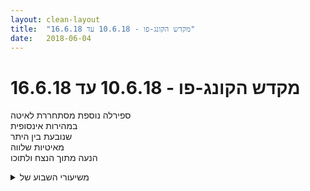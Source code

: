 ```yaml
---
layout: clean-layout
title:  "מקדש הקונג-פו - 10.6.18 עד 16.6.18"
date:   2018-06-04
---
```

# מקדש הקונג-פו - 10.6.18 עד 16.6.18 
ספירלה נוספת מסתחררת לאיטה<br> במהירות אינסופית<br> שנובעת בין היתר<br> מאיטיות שלווה<br> הנעה מתוך הנצח ולתוכו

<details>
                    <summary>משיעורי השבוע של</summary>
                    
                  </details><details>
                    <summary>> > א' 10.6.2018 - "היה ממש נחמד</summary>
                    בתחילת השיעור - בועז ואני ניסינו להבין ביחד איך להתנהל עם הנחיות-שיעור מעניינות שקיבלנו - איפה כדאי לנו לעבוד ביחד, למשל.<br> בסופו של דבר עברנו במהירות בין צורות עבודה שונות בנקודת המפגש (הסטות, קרבות ידיים ורגליים ועוד כמה) והתכוונו לעבור למקום אחר ולהמשיך בקרב - אבל אז זיהינו את לקוחותינו קרבים ובאים ועברנו אליו שם (ארוך הוא לא היה, השלמנו אותו אחר כך), אספנו אותם במהירות ונפרדנו לשיעורינו הזוגיים הנפרדים, בועז וסשה ברחוב דפנה וחיים ואני בגן פייבל.<br> <br> שיעור כיפי של כשעה ועשר דקות נדמה לי עם חיים, עם די הרבה (יחסית) עבודה על בעיטות, גישה נעימה לכושר, קצת עבודה על טווח, שיפור העבודה עם פורמה (הראשונה) ועוד כהנה וכהנה דברים נעימים.<br> <br> בעבודה על &quot;סגירת&quot; תהליכים פנימיים לא-מועילים, מקיזי אנרגיה ומבעסים, מצאנו דברים שאכן עזרו. אחד - זה שהכוונה המקורית היתה להוסיף משהו טוב לחיים, ובכלל - דווקא לתוספות חיוביות-בפוטנציה יש גם פוטנציאל ביעוס. כשמוחקים אותם החיים חוזרים לרמה נאה ונעימה בהחלט, פשוט בלי ההטבה הזאת. כששבים ומוסיפים אותם אחרי שנמחקו, הפוטנציאל-להיטיב שלהם נגלה שוב והם אפילו חוזרים לשמח. (נעזרתי גם ב&quot;מיטיב בלבד&quot; למיקוד, בהשלכה מאמנות הלחימה שלמידתה אמורה להיטיב בלבד, ובטח שלא לפגוע.)<br> <br> דבר אחד שניסיתי בזמן קרב היה מעין התארכות בכמה סוגי בעיטות, הפעם עם כוונה מיוחדת להאיץ את הבעיטה, לעשות אותה חופשית, בלי מעצור, משהו כזה (ניסיתי את ה&quot;בלי מעצור&quot; הזה, מעין גריפה שהיא אמנם בלי מעצור אבל מתחשבת כמובן בעוצמת האפקט על יריב האימונים הרב-שימושי שלי, גם בבעיטות שלא &quot;מתארכות&quot;). דבר שני - מן מודעות לסביבה ויכולת תנועתית שאני מדמיין שיש לאמן-לחימה עיוור נהדר. זה לא המס את חומת ההגנה של בועז כמתוכנן, אבל הועיל בכל זאת. המשך יבוא.<br> <br> המשכנו את ההתכוונות לחצי השנה הקרובה.<br> בהתחשב בזה שעד סוף 2018 יש בעצם עוד חצי שנה ועשרים יום, חילקנו את זה לשני טווחים שונים: התכוונות לשארית החודש, והתכוונות עד סוף השנה. יעיל ונעים מאוד. שימשנו זה לזה עדים להתכוונויות שלנו.<br> הספקנו להגיע להגשמה, לחימה ובריאות. גם פה, המשך יבוא.<br> [התכוונות: אשף פירוט]<br> <br> משבע עד 22:25 בערך.
                  </details><details>
                    <summary>> > ב' 11.6.2018 - "ברשות עצמי</summary>
                    שני הדברים העיקריים שהתכוונתי להשתפר בהם במשך השיעור היו:<br> 1. כהמשך ל&quot;עד 2&quot; מיום ראשון שעבר (ולעוד דברים), רציתי ליישם משהו שגיליתי אז, בתוך קרב - להגיע למצב שיש לי בו אנרגיה גבוהה, כולי פה, לא משנה לי אם זה קרב ארוך או קצר, משהו כזה.<br> 2. &quot;אמן לחימה עיוור&quot; - גם זה בהמשך לעבודות אחרות מהזמן האחרון.<br> מדי פעם אני נתקל באיזה סדרה או סרט באמן לחימה עיוור כלשהו, שלוּ היה מתעצבן עלי בטח הייתי משתמש בחוש הראייה שלי בעיקר כדי למצוא את נתיב המנוסה הזריז ביותר ולהימלט בו על נפשי. אז החבר&#39;ה האלה בדיוניים אמנם, אבל זה הכיוון.. מה עוד עומד לרשותי חוץ מהראייה?<br> (סמוראי ג&#39;ק בקרב עם הקשתים העוורים, לוק בסצנות ההן מ&quot;מלחמת הכוכבים&quot;, daredevil, ניקולאי הל מ&quot;שיבומי&quot; בסצנות בתוך מערות וב&quot;לובן&quot;, טף מ&quot;avatar, the last airbender&quot;, ועוד אי אלו)<br> <br> בצורת עבודה מדורגת עם אסא וישי בנקודת המפגש, העברנו בסבב סימונים והוספנו לזה אלמנטים - עמדה מוגנת לגמרי של המקבל, עמדה מוגנת לגמרי לכל אורך הדרך של המגיש, תגובה של המקבל - בעזרת גף אחד בלבד, וכאן זמננו תם. העבודה שלי (בתרגיל הזה וגם ב&quot;הזזות&quot; שעשינו לפני כן) <b>שימשה אותי טוב יותר ככל שהייתי ער יותר למסלול מלא שהיא מייצגת</b> (למשל מודעות לזה שאני יכול להשתפר כאמן לחימה בזמן &quot;הזזות&quot;, הבליטה לי מה כדאי או לא כדאי לי לעשות עם הראש שלי).<br> <br> <br> עם רפאל:<br> <br> עלינו לגג המשטרה ליד המרינה. התברר לנו מהר מאוד שהמשך השיעור לא יהיה שם, אבל אם כבר הגיעונו עד הלום - הפכנו את עצמנו לסוכנים חשאיים שצריכים להחזיר איתם כמה שיותר מידע, וחקרנו את סביבתנו. הפתיע אותי לגלות כמה מצלמות יש על הגג הזה (שמונה אם אני זוכר נכון, אחת מהן ממש ענקית), ואת זה שאף אחת מהן לא מכוונת אל הגג עצמו (ככה שעם כל המעקב שהגג הזה מבצע, הוא גם ככל הנראה מקום מצויין להתחבא בו).<br> ניצלנו את הגג בעוד דרך, רפאל מצא ממנו והצביע לנו על המקום שהמשך השיעור יהיה בו - בצפון מערב המרינה. גילינו על המקום עוד כשהתקרבנו אליו, והתמקמנו בנקודה יפהפייה בקצה גשר שנמשך אל תוך המים ליד דק העץ הגדול.<br> <br> כשבדקנו מה כדאי לנו לכלול בשיעור רפאל מצא לשמחתי ששני הדברים שרציתי להתקדם בהם מובילים גם אותו למלא מקומות נהדרים אז די בהם בינתיים, ועשינו סבב עבודות שקשורות אליהם. משהו מתוך זה:<br> <br> <b>אמן לחימה עיוור</b><br> + הקשבנו בעיניים עצומות בישיבה על שפת המים. הבחנתי ב<b>בו-זמניות של קולות</b> שהגיעו אלי דרך האוזניים ממקומות מרוחקים זה מזה שלעיניים יש צורך לסייר ביניהם, ב<b>מלא דברים שלא ידעתי לפענח וככל שהמשכתי יצרו תמונה עמוקה יותר ויותר</b>, באפשרות <b>לא להגביל את עצמי על ידי דימויים חזותיים</b>, בכל מני <b>התערבויות פנימיות שאינן קשורות למה שניסיתי להשיג</b> וחלקן מפריעות, ועוד.<br> התנסות מופלאה במיוחד היתה כשרפאל הנחה אותנו <b>לשנות את הדימוי שלנו את עצמנו לכדור אור לבן, ולהקשיב ככה</b> (עדיין בעזרת חוש השמיעה).<br> + בהתנסות בזמן קרב, הנחתי לתפיסה שלי את עצמי כ<b>תחנת חישה שלא מפרידה בין &quot;חושים&quot; שונים</b> לשרת אותי, <b>העלמתי והוספתי את החושים ה&quot;רגילים&quot; אחד אחד</b>, ואליהם הצטרפו כ&quot;חושים נוספים&quot; גם <b>חיזוי מהלכי היריב</b>, <b>מה שרצוי שיקרה</b> במהלך הקרב, ועוד.<br> <b>עבודות שונות שהתנסיתי בהן לפני כן בכל מני נסיבות, הצטרפו לעבודה הזאת באופן פשוט ומתבקש, כחלקים קטנים במכלול.</b> ביניהן מודעות לשכבות/פילטרים ש&quot;נערמו עלי&quot; במשך הזמן, מודעות לצורות ולמרחב, והעלמת דברים כדי ליהנות מהיעדרם ובו בזמן להשתמש בקיומם יותר טוב (בהעלמת הנעליים והבגדים וגילוי העירום, ובהעלמת הקולות והמראות וגילוי השקט, השתמשנו גם מוקדם יותר בשיעור הזה).<br> <br> <b>כולי בקרב</b><br> + היכולת שלי להשתמש במהלך היומיום, בזמן שיעור, בזמן קרב.. - ב<b>תמונות מנטליות (דימויים מלאים)</b> (נעזרתי בדימוי של אובייקט בדף HTML שיש לו כל מני attributes וקשרים לאובייקטים אחרים).<br> + בהתנסות בזמן קרב, השתמשתי בעיקר בדימוי של סמוראי עם שריון. טוב, לא בדיוק. אבל בערך. שריון מסיבי אבל קל מאוד שאיכשהו התנפח לגודל הספרה שהקיפה אותי. והסמוראי שלי האיר כמו פנס יפני.<br> אלמנטים נוספים שעזרו היו קלות, ומודעות לאפקט הזה של התקשחות הגוף מדי פעם, מהסוג שמבזבז משאבים ולא נחוץ לשום דבר.<br> <br> הסביבה שנמצאנו בה היתה מופלאה ממש. היינו לבד שם, המים עזרו בתרגול השמיעה, וזאת היתה גם סביבה נהדרת בשבילי לתרגול הראייה. במקום שהגשר פונה בו יש שטח טוב לקרבות, מגדלור אקו פעם באור ירוק והמצופים במים באורות אדומים, היתה רוח נהדרת, גלים במידה, הספינות חרקו להן כמה עשרות מטרים מאיתנו.. תמונה יפנית. (אם הייתי מזווג לתלמיד/ים אחר/ים זאת בטח היתה סביבה לא מתאימה, אגב. לפחות לא לקרבות. אבל לציוות הזה זה היה מושלם.)<br> <br> בכמה עשרות הדקות האחרונות של השיעור פנינו לנושאים אחרים, בעיקר שלושה: <b>איכות יומיום שאינה נופלת מאיכות השיעורים</b>, <b>הישארות עם נושאים שהעבודה איתם מיטיבה לנו</b>, ו<b>סיכום דברים במהלך היום</b> באופן שמשפר כל סיטואציה שהייתי בה.<br> זיהינו, בין השאר, שיש &quot;כוכבים&quot; מסויימים שמופיעים בזמן שיעורים - תרגילים, דגשים וכן הלאה, שההופעה שלהם גם במהלך ימינו מתבקשת ועוזרת במיוחד (למשל התמונות המנטליות, או הדימויים, שעבדנו איתם לפני כן).<br> <br> מכמה דקות לשבע וחצי עד עשר ורבע, עשר וחצי.
                  </details><details>
                    <summary>> > ד' 13.6.2018 - "חשק עצמנו</summary>
                    העבודה עם פורמות מתקדמת יפה, כרגע בעיקר בפורמט של פורמה מלאה ובעבודה חופשית עם חלקי פורמה.<br> <br> עם בועז:<br> + <b>מאסטר של שימוש בזמן שלי עם עצמי</b>; <b>מאסטר של שימוש בזמן שלי עם אחרים</b> (למשל במסגרת שיעור)<br> + <b>רוצה לעשות טוב.</b> שלושת המסלולים ליהנות, ללמוד ולעזור, כיישומים פשוטים ומתבקשים של הרצון הפשוט והמתבקש שלי לעשות טוב.<br> + <b>אמן סיכום</b> (יודע להפוך כל סיטואציה במהלך היום ל&quot;כוכב&quot;, אם לא בזמן אמת אז לפחות בדיעבד, כך שהיא זכירה, מאירה, מועילה..)<br> <br> החלק עם בועז, סשה, אליאור, חגי וניקו כלל נגיעות שונות באמנות הלחימה והתנועה, ונכלל מבחינתי ב<b>מעטפת ריפויית</b>, שלפעמים התבטאה גם בהנחיות. למשל, כווָנו בו להשתמש בתנוחות ובתנועות השונות כדי להתרווח, להתגמש, להרגיש טוב..<br> עבודה אחת מגניבה מתוכו: מעבירים אלה לאלה בעיטות לירך במעגל, מי שהבעיטה משוגרת אליו מסלק את הרגל שלו ממסלולה ומנצל את התנועה כדי לבעוט בבא בתור. הסתכלתי בנו &quot;מבחוץ&quot; תוך כדי זה, וזה היה יפהפה.<br> <br> כשנשארנו חמישה (אחרי השיעור של סשה), אחד הדברים ששיפרנו היה &quot;הצלפה&quot; באמצעות רגל או יד, שיפור החופש התנועתי.<br> עבודה אחת מתוך הזמן הזה שהתבררה כפשוטה ומיטיבה מאוד (דווקא בלי דגש מיוחד על הצלפה): בודק את המסלולים שבהם אני יכול להגיע בבעיטה סיבובית לירך שמוגשת לי - במסלול רחב, צר יותר, בבעיטה כמעט לפנים שרק בסוף מפליקה מהצד..<br> <br> קצת קינאתי בתרגיל חמוד שבועז קיבל פעמיים (פעם עם סשה ופעם עם אליאור וניקו) - הוא מציע עבודות פנימיות, ורק כשמגיעה כזאת שהנמענת / שני הנמענים מאשרים שהיא ממש מתאימה להם, מעביר להם אותה. (אם לשפוט לפי איך שהמשתתפים נראו אחרי ההתנסויות האלה, זה הלך טוב.)<br> <br> חגי ואני בחרנו לנו <b>צורות עבודה שנראה לנו שאנחנו כבר יכולים ליישם בפשטות ובהצלחה בקרבות שלנו</b> (שתיים כל אחד), והתנסינו בהן טיפה בתוך קרב. שלי כללו להיות מעין מבצר שנפתח רק כדי להגיע אל השני ומספק לי בינתיים הגנה מלאה, ושימוש במלוא טווח התנועה שלי כדי להגיע אליו מכמה רחוק שמתאפשר לי. של חגי היו מן &quot;קיפוד מרפקים&quot; - עבודה עם המרפקים שמטרתה הן הגנה והן התקפה, והגעה אל המפשעה כשזה מתאפשר. מצאתי שכבר בפרק הזמן הקצר של ההתנסות בקרב, צורות העבודה השתלבו לפעמים אלו באלו מאליהן.<br> <br> <br> כמה מהדברים המגניבים שהתנסיתי בהם עם בועז אחרי השיעורים של האחרים:<br> <br> השתמשנו בהתנסויות משיעורים קודמים כבנקודות התייחסות, כדי <b>להביא לכאן את עצמנו במלואנו</b> וליהנות מרמת האנרגיה שזה מקנה וכן הלאה.<br> כשהגענו למצב הזה, בדקנו איך אפשר ללמוד ממנו כדי <b>להימצא בקרב לאורך זמן במלואנו</b> - עם כל האנרגיה שלנו, כל החיפוש, הלמידה וכן הלאה (שערים שעזרו לי במיוחד: אחד - <b>כולי פה</b>. ואז, למשל, כל האנרגיה שלי עומדת לרשותי. שני - אני <b>אחד עם ניהול הסיטואציה</b>).<br> נעזרנו בזה בקרב מתמשך, שגם כשבחרנו לסיים אותו שנינו חשנו שעוד יכולנו להמשיך בו לזמן רב. הקרב היה עדין למדי, ושנינו הבחנו בדרך שעוד יש לנו לעשות כדי להימצא באיכות גבוהה בקרב מתמשך בעצימות יותר גבוהה, בתוך מטר מהלומות, וכן הלאה. (שערים נוספים שעזרו לי במיוחד: אחד, כשאני <b>מרגיש מוגן לגמרי</b>. שני, כשאני <b>ממשיך להיות מוגן לגמרי גם כשאני מנסה להגיע אליו</b> - לא מפקיר את עצמי, לא מבזבז אנרגיה, וכן הלאה.)<br> <br> עברנו על כמה פרמטרים שמציינים לדעתנו איכות של פרק שלישי, ביניהם <b>רמה גבוהה של ניהול משאבים</b>, ו<b>היום כשיעור</b>.<br> עזר לי לפרוש לפני את שש האמנויות (הלמידה, הלחימה, התנועה, האושר, ההגשמה והבריאות), ולבדוק מה משמעות כל פרמטר שמצאנו בכל אחת מהן.<br> <br> <b>&quot;בזירה&quot;</b><br> עבודה שהיתה מעין המשך לדגש שנכח במשך השיעור שלי. הנחתי לעצמי להתמסר לכוח גבוה יותר (לא עניין אותי אם &quot;בי&quot; או &quot;מחוץ לי&quot;), וכשהבחנתי בהתרחבות, התחזקות, איזשהי היענות לזה, חזרתי על התהליך - שוב ושוב.<br> שילבתי את זה עם כינוי כאן ועכשיו &quot;הזירה&quot;, המקום שבו הכל קורה. מצאתי בה את האנרגיה שלי, את הימים הנותרים בשבוע, את כל מה שאני רוצה לשפר..<br> שילוב רב עוצמה ומועיל מאוד.<br> <br> מחמישה לשבע עד רבע לאחת עשרה, ליד נקודת המפגש ועל הבמה בחזית העירייה.
                  </details><details>
                    <summary>> > ה' 14.6.2018 - "למידה פלאית</summary>
                    באתי קצת לפני שש. נו, כבר שיפור.<br> עם בועז ואסא, בהנחיית בן<br> עד סביבות שבע וחצי בהנחיית בן בגן יעקב, ואז אסא בועז ואני עברנו לבית קפה לעבור על החומר (בעזרת קפה ועוגת גבינה שיישבו עליו, הוא איים לפרוח) עד תשע בערך.<br> <br> בסבב שאלות ותשובות, כל אחד שאל בתורו וכולנו השבנו.<br> <br> ריבּ: בהמשך לעבודות בשיעור אתמול ו<a href=http://www.tapuz.co.il/communa/viewmsgcommuna.asp?communaid=40780&msgid=56999324 target=_blank style=color:blue>לשיעור הזה</a> למשל, ביקשתי <b>פרמטר פרק-שלישי שכמה שיותר קל לשפר ומפיק תוצאות כמה שיותר ניכרות</b>, קודם כל עבורי ואחר כך גם עבור האחרים.<br> + הגבול שבין &quot;השיעור&quot; ל&quot;יומיום&quot;; התמיכה שלהם זה בזה.<br> + תקשורת משובחת שלי עם עצמי, שמאפשרת לדברים לקרות כרצוני.<br> + לשאול את זה במרחב השאלות, רק לגבי.<br> + ניהול-משאבים.<br> <br> <b>איך להגיע לשיעור יותר מוכן?</b><br> + עוצר הכל לפני היציאה אליו, ושוהה איתו כמה דקות.<br> + שואל את עצמי מה אני רוצה להשיג בו, ובוחן את התשובה. אם זה ממש משמח אותי ו/או ממש לא מובן מאליו בעיני שאשיג את זה, בינגו.<br> + השיעור הוא חלק מטיול-היום שלי, יש לי אותו כל הזמן.<br> + עובר על דו&quot;חות שיעור שלי, יוצר רצף בין-שיעורי.<br> <br> <b>איך אני מאפשר לי מרחבי עבודה במשך היום, גם כשמי שמנהל אותי כרגע לא בקטע?</b><br> + לא מוותר, משלים דברים שהתחלתי.<br> + בוחר ועושה, לא תלוי ב&quot;בא לי&quot; - שיכול להצטרף, אבל אני בכל מקרה לא תלוי בו (כשעברנו על החומר בחלק השני של השיעור התעכבנו רגע גם על ההבדל בין רצון שלי לבין כן/לא בא לי על זה כרגע).<br> + מאפשר לי תקשורת מעולה עם עצמי.<br> + מאפשר לי בקלות גישה רק אל מרחבון צנוע אחד, שמסדיר לי גישה לכל היתר.<br> <br> <b>איך אני מקדם את בית הספר?</b><br> + פשוט עושה את מיטב יכולתי. [נזכרתי בקטע המופלא מתוך &quot;x-men, days of future past&quot;, שבו וולברין הזקן מבקש מקסווייר הצעיר והלא-בטוח-בעצמו לעזור להם, קסווייר אומר &quot;i&#39;ll do my best&quot;, ווולברין עונה לו &quot;your best is enough&quot;.]<br> + לומד, נהנה, ועוזר.<br> + מפנה את כוחי ליצור ולהיטיב, גם לבית הספר.<br> + קולט שבית הספר הוא יצירה שלי, ורמתו תלויה בי.<br> <br> ריבּ: <b>תכוונו אותי אל נקודת ההמראה שלי.</b><br> + בוחר לי אתגר או שניים והופך אותם לא-מאתגרים.<br> + נשאר עם הכוונה הזאת כמה דקות ומניח למה שעולה לכוון אותי עכשיו.<br> + אני ובית הספר נשמח לפגוש אותי ברמה הבאה שלי, אני יכול להתייעץ עם בית הספר. ואני יכול לבדוק עם עצמי בנוגע לכל נושא, לאן אני רוצה להגיע בו ומה זה אומר בשבילי להיות שם.<br> + פֹּה. [בדימוי שציירתי יש מעגל לנקודת המוצא, ומסלול. לקח לי כמה שניות לקלוט שאני לא משגר את עצמי לעתיד, אלא גם המסלול פה.]<br> <br> בלימודים שלי יש <b>ערוצי צמיחה שונים</b>. חשוב לי להבחין בהם, ולהתיימן באספקטים שונים של עבודה איתם. קיבלנו במשך השיעור הצצות לכמה אספקטים כאלה.<br> <b>תמונת הערוצים מתעדכנת עם הזמן</b>. למשל, כתלמיד מתחיל עזרו לי לחלק לעצמי את הלימודים לשלושה ערוצים עיקריים, וזה התאים ועזר לי מאוד. כיום תמונה כזאת ראשונית מדי לצרכי, לא מאפשרת מספיק, והיא אכן שודרגה מזמן וממשיכה להשתדרג.<br> חשוב להתפתחות הכוללת שלי ש<b>אבחין בערוצי הלמידה שלי לכשעצמם, וגם ביחסים שביניהם</b>. לפעמים <b>פירות ההתפתחות בערוץ אחד נחוצים להמשך ההתפתחות בערוץ שני</b>, ואם הערוץ השני לא יקבל אותם, ההתפתחות שלו (כלומר שלי, בהיבט הזה ובאחרים שקשורים אליו) תיבלם. לפעמים אפשר <b>לצפות את זה מראש, ולכוון את העבודה בהתאם</b>. בית הספר מאוד עוזר לי בהקשר הזה - חלק מההכוונות שאני מקבל ממנו נובעות מזה.<br> ולפעמים אי אפשר לחזות מראש מה בדיוק יידרש לי. גם בגלל זה, <b>חשוב לי לקבל כל זרע שנמסר לי בזרועות פתוחות - גם אם לא ברור לי כרגע למה הוא קשור - ולהניח לו להיקלט</b>. [נוצר אצלי דימוי שלי כמכלול פורה, מלא זרעים שקיבלתי בנכונוּת ורגיש יותר ויותר למשמעותם ונחיצותם, שגם כשהוא לא צופה זמן רב מראש את הצורך בערוץ מסויים ופירותיו, הוא לפחות מזהה במהירות סימני חוסר ומבין לאן נחוץ להזרים את המשאבים הנחוצים לפיתוח מה שדרוש לי.]<br> אני יכול <b>לבדוק מדי פעם אלו ערוצים עיקריים יוצרים את הלימודים שלי כרגע</b>. איזה תמונה הם יוצרים? האם משהו חסר או חנוק בה? האם היא מספקת לי בשלב ההתפתחות הנוכחי שלי את כל מה שדרוש לי? האם זה יספיק לי גם לשלב הבא? <br> <br> התנסיתי בלשאול שאלות אפויות-למחצה, מעין הכוונות כאלה אל דברים שמתרחשים בלימודים שלי בלי להיות לגמרי מאופס על מה שאני מבקש עזרה לגביו. זה הצליח להניב מהסייען תשובות נהדרות, שמשמח לכשעצמו, ובחלק מהמקרים, בטח בגלל אי הבהירות שלי כששאלתי, עוד נשאר אחר כך צורך נעים לשבץ את הפיסה הזאת נכון, להבין למה התשובה הזאת מהווה מענה.<br> <img src="http://www.timg.co.il/tapuzForum/images/Emo35.gif" alt="|?|"> <b>כל מני עבודות ותרגילים שהתנסיתי בהם (כולל כאלה שהתנסיתי בגרסאות שונות שלהם עם תלמידים ברמות שונות מאוד ונמצאו ישימים ומועילים), נאספים לאחרונה אל תוך עבודות מסויימות ומתפקדים בהן כחלקי-מכלול קטנים באופנים לא-צפויים וכיפיים.</b><br> א. בעודני מתפתח לי, מועיל מאוד שהבסיס שלי ממשיך להתרחב - כך שאני לא נהיה מבנה לא-יציב כלשהו.<br> ב. מגיעים אלי כל מני איתותים, ואני יכול להיענות להם הרבה מראש, או כשזה כבר דוחק ומה שהיה אמור להיווצר מזמן עדיין לא נוצר בי עבורי.<br> <img src="http://www.timg.co.il/tapuzForum/images/Emo35.gif" alt="|?|"> <b>אני מתעסק בדברים רבים ושונים, ולא תמיד נהיר לי שאני מתיימן במה שאכן מועיל לי להתיימן בו.</b><br> א. אני יכול לזהות לאלו איתותים אני לא נענה. (למשל לקבל את ההזמנות הרבות לכלול כמובן מאליו את שיפור הראייה שלי בשיעורים שלי, כמו שאני כולל בהם כמובן מאליו את אמנות הלחימה.)<br> ב. כשאני מעוכב, לא מעכבים אותי חלקים בי שמתאפשר להם לחיות ולהיענות ולהתנסות כרצונם (אפילו לא זה שעוד פעוט אבל נדמה לו שהוא צריך להבין ולנהל הכל, גם לו מותר להמשיך להתנסות), אלא חלקים שלא מתאפשר להם.<br> איפשור של חלק מעוכב/מעכב כזה לא מושג על ידי הוספת מטלה לרשימה מתארכת והולכת שצריך לנהל, אלא על ידי הסרת מה שלא מאפשר לי להכיר בו, ולא מאפשר לו להיות חלק אורגני מהמכלול והחיים שלי, להיות כל הזמן <b>פה</b> ולתפקד מאליו מתי שמתבקש.<br> <br> <br> הוגשה לי פרספקטיבה מועילה מאוד על התפיסה המשתנה של תלמיד את בית הספר: בתחילת לימודיו בית הספר הוא הכוח הפעיל עבורו, לא כי נכון שיהיה כזה לתמיד, אלא כהכרח לימודי זמני. בהמשך, המערך משתנה וכל דבר תופס בו את מקומו הנכון: אני הכוח הפעיל. בית הספר הוא הכוח הנייטרלי, המאפשר.
                  </details><details>
                    <summary>"היה ממש נחמד" - ראשון 20:0</summary>
                    התחלתי את השיעור שלי בהרפייה נעימה של העיניים והגוף.<br> <br> בהמשך היה דיון מעניין עם ריבּ הנוגע להגעתם של סשה וחיים לנקודת המפגש. היה מעניין לשמוע, בסיוע קריאה נוספת של ההנחיות שקיבלנו במייל, אפשרות נוספת ליישומן שלא עלתה בדעתי קודם לכן.<br> <br> עברנו לסדרת עבודות בזוגות כאשר כל דקה-שתיים מחליפים צורת עבודה. כתפיים, הזזות, ידיים עבודת רגליים נמוכה, עבודת רגליים רק לאזור הראש ועוד. שמתי לב שקל יותר להיכנס למוד של עבודה לחימתית באופן הזה. מעבר מהיר לקרב של כמה שניות..<br> <br> המשך העבודה עם סשה שהיה ברובו ברחוב דפנה. רוב העבודה&nbsp;&nbsp;הייתה תנועתית-איטית עם תשומת לב וקשב לגוף.<br> <br> בהמשך היה לי קל יותר לשים לב שיש הרגשה מבאסת שמלווה אותי כבר כמה זמן. שמתי לב שבמצב הרגיש שהייתי כל דבר הכי קטן (שלרוב &quot;עובר ליד&quot;) יצר אפקט הרבה מעבר למשקל &quot;האמיתי&quot; שלו. <br> בהתחלה לא ידעתי כיצד לגשת לזה. מעין הרגשה שזה חסום. בהמשך נזכרתי שיש ברשותי את הספר &quot;כוחו של הרגע הזה&quot; ובחרתי להיעזר בו ע&quot;י דפדפוף בספר ועבודה עם כמה פסקאות שתפסו את תשומת לבי. בהדרגה נחשפה בפניי הסיבה העיקרית למצב הרגשי הזה - משימה שאני רוצה לעשות אבל דוחה אותה כבר מעל לשבוע. <br> עם הגעתו של ריבּ (מהשיעור מהשותף שלו עם חיים)התנסיתי בשתי טכניקות מעולות!<br> הראשון היה להעלים את הדבר המטריד. זה היה נהדר! גם כאשר הדמיון היה קטוע זה יצר הקלה מיידית. השפעה מיטיבה נוספת של התרגיל - כאשר החזרתי את הרצון לבצע את המשימה היא כבר לא הייתה חלק ממני אלא משהו נפרד...<br> דבר מועיל נוסף שיישמנו היא מעין החלטה/בחירה שכל דבר שאמור להיטיב איתי אכן יהיה כזה כשאני מוותר מראש על כל הפוטנציאל השלילי שעשוי להתלוות אליו.<br> <br> המשך הקרב... הדגש הראשון היה פשוט להשתפר בלחימה :). דגש נוסף הוא להיות מוכן כל הזמן, גם כשאני תוקף גם כשמתחמק אחורה, גם כשבולם... עבדות הרגליים שעשיתי עם בן בשבוע שעבר חשפה את הנקודה הזו באופן ברור יותר. שני היבטים של זה הם יציבות טובה יותר ושמירה על דריכות גם כאשר נדמה לי שאני מוגן ובטוח. <br> <br> המשך עבודה עם היעדים להמשך 2018. התייחסנו לשתי נקודות זמן: אחת היא עד סוף יולי והשניה עד סוף השנה. הספקנו לעבור על 3 אומנויות: הגשמה, לחימה ובריאות. זה יצר התלהבות וכיף גם מהידיעה לאן אני רוצה להגיע וגם מעצם הדברים שבחרתי.<br> <br> מ 18:50 עד 22:30
                  </details><details>
                    <summary>"היה ממש נחמד" ראשון ער</summary>
                    תחילת השיעור 17:20 שיעור בבית.<br> <br> תחילה עבודה וחימום פיזי <br> <br> עבודות פנימית (הנחיות שקיבלתי בטעות והתאימו לי מאוד ) :<br> לקחת משהו שקרה לא-כמו-שרצית וללמוד ממנו<br> לקחת משהו שעשית לא-כמו-שרצית וללמוד להימנע מכך להבא<br> לקחת משהו שקרה לא-כמו-שרצית ולתפקד בתוכו טוב יותר<br> לדמיין את הרצוי <br> להודות על כל מה שקרה עד היום<br> לבקש מבפנים כל מה שאתה רוצה<br> לאפשר לגוף שלך את הטיפול המושלם<br> <br> עם כל עבודה היה ניתן להרגיש את הכניסה להנחיה וצלילה לתוך האופציות האפשרויות.<br> היה גם הרבה דברים שנהנתי לראות בעצמי כיצד פעלתי.<br> <br> הנחיות מכוונות ״כל מה שאתה רוצה״ הנחיה שאני רוצה לבדוק אותה ולהשתפר בה. <br> <br> מדיטציה של חישת הגוף.<br> השבחת הגוף. <br> חקירה של תנועה נעימה ומטפלת.<br> <br> <a href=http://www.tapuz.co.il/communa/viewmsgcommuna.asp?communaid=40780&msgid=57087236 target=_blank style=color:blue>מדדי דרור לשיעור</a>:<br> למידה : 2<br> הנאה : 3<br> <br> סיום שיעור 18:55
                  </details><details>
                    <summary>> > בכלל לא בטעות</summary>
                    <br><br><table width='70%' cellpadding='0' cellspacing='0' bgcolor='#C6C7C6'><tr><td height='1'></td></tr></table><br><b>מדברים על מדיטציה:</b> <a href="http://forums.tapuz.co.il/meditation" target="_blank">http://forums.tapuz.co.il/meditation</a><br/><br/>לומדים את אמנות המדיטציה: <a href="http://www.ThePracticalMeditation.com" target="_blank" rel=nofollow>www.ThePracticalMeditation.com</a><br/>לומדים את אמנות היכולת: <a href="http://www.MagicalChanging.com" target="_blank" rel=nofollow>www.MagicalChanging.com</a>
                  </details><details>
                    <summary>שני בוקר 11.6.18 "עמדה מודעת</summary>
                    שעת התחלה: 06:30 אינגריד, בן, התארגנות בנקודת המפגש. מתבונן מה מרגיש לי נוח. מרגיש את הרגליים לאחר שיעור תגבור שערכתי לי בשבת.&nbsp;&nbsp;בן מתרגל, מרגיש שנעים לי להתבונן.<br> שינוי מיקום. התפקיד שאני נותן לדברים. תרגול תוך כדי שינוי מיקום לגינת אריסון. התבוננות וכיוונון של המתגים (דימוי של אקולייזר) בהתחלה הסתכלות על התפקיד של בן. הצטרפות של בן לעבודה והתבוננות על מספר דוגמאות: בנימין נתניהו, שעון השמש במרכז הפארק, חתול שהמתין לו בסבלנות. שיתופים ושאלות בינינו, תרמו לי להגברת הבהירות, לפתיחות לרעיונות נוספים (כמה תפיסת התפקיד שלי מיטיבה עם מושא ההתבוננות) כמה היא מיטיבה עמי. <br> עלו לי פרמטרים שונים: קרבה, נוחות, אמון, תחושת נוחות, סקרנות, רצינות-צחוק, הנאה.<br> בסוף שתי שאלות לכל אחד. תשובות מועילות איך להמשיך לעשות שימוש מועיל בתרגיל<br> -לתעד<br> -להמשיך לתרגל<br> -לשאול שאלות שעולות בעקבות התרגול<br> תרגול של תנועה, תרגול של בעיטות עם אינגריד לסירוגין. בשלב הראשון באופן חופשי, בהמשך להוסיף 3 מיקודים. בחרתי במגע עדין, בעיטה עם העקב, עבודה עם רגל שמאל. בהחלט הוסיף לאיכות העבודה ולהנאה ממנה. <br> עבודה עם יריב דמיוני הסטת ענן משולבת עם הסטת נחש, הנאה מהעבודה. תרגול עם אינגריד, הפעם אפשר להתחמק, לבלום, העבודה מרגישה זורמת, הרמונית. <br> התמודדות עם מאמץ. אני מרגיש שאני עובר מאמץ גופני, עם זאת אני מאפשר לעצמי ליהנות, מהנשימה, המאמץ. מתיחות, גמישות. שינוי מיקום, הרחבה מאחורי המוזיאון. תרגול של פורמות, תנועה חופשית, עבודה פנימית. סיום קצת אחרי 09:00<br>
                  </details><details>
                    <summary>"ברשות עצמי", שני בערב, 18\6\1</summary>
                    קודם כל העבודה שלי בשיעור הייתה יותר טובה ממה שאני זוכר מעצמי בשיעורים אחרים. משהו יותר קליל ובו זמנית יותר רציני.<br> <br> היה לי יום הזוי, הגעתי לרמת חוסר ידיעה מה לעשות עם עצמי כזאת גדולה שהייתי חצי מחורפן.<br> <br> השיעור היווה נקודת מפנה ביום הזה.<br> <br> בהתחלה אמרתי בעסה על זה שבן אמר שאנחנו לבד (אני, שיר ושני) והתברר שזה לא בעסה. <br> <br> הכי מגניב זה שהיה לי איזה עוגן פנימי שנכח בשיעור, ועזר לי לעבור שיעור מיטיב.<br> <br> אני זוכר רגע שהיה לפני השיעור, בו במהלך תרגול משותף עם שני עלה לי פחד ממשהו, ואז לקחתי את הפחד כמשהו שהוא חלק מהתרגיל, ושבעצם הוא יכול לעלות גם בסיטואציה ביום יום, וזה נתן לי מוטיבציה לעבוד עם זה, ובעזרת זה, בתרגיל.<br> <br> אז היינו אני, שני ושיר לבד, כל אחד עובר שיעור משל עצמו, וגם משתפים פעולה.<br> <br> התמרורים (מילה שהצמדתי להם כרגע) שקיבלנו לשיעור שלנו - משחק, שלווה ותקשורת.<br> <br> לאחר השיעור חשתי במקום אחר לגמרי. במובן הממש טוב של זה.<br> <br> <br>
                  </details><details>
                    <summary>> > עוד מתוך השיעו</summary>
                    <img src="http://www.timg.co.il/tapuzForum/images/Emo20.gif" alt="|@|">תרגיל במעגל של שלושתנו, מנסים לגעת זה בכתפיים של זה, ולמנוע מאחרים לגעת בכתפיים שלנו. <br> הוספנו לתרגיל את זה: כל פעם מישהו אומר שם של משהו (מים, הר, רוח, שקט) ומנסים לשלב אותו (או אפשר לומר תכונה\תכונות שלו) בתרגיל. <br> שקט לדוגמה - פתאום היה אפשר לחוש ביותר שקט במהלך התרגיל.<br> או מים - זה הפך אותי ליותר רך וגמיש.<br> כל דבר כזה יכול לשפר את העבודה שלי, להעניק לי משהו.<br> <br> <img src="http://www.timg.co.il/tapuzForum/images/Emo20.gif" alt="|@|">עבודה על פורמה 1. יותר התחברתי אליה מפעמים קודמות. נהנתי מהניסיון והחקירה. <br> <br> <img src="http://www.timg.co.il/tapuzForum/images/Emo20.gif" alt="|@|"> לבדי, נהנה מהעולם, חווה אותו ואותי במקביל.<br> <br> <br> <br> <br> <br> <br> <br>
                  </details><details>
                    <summary>"עמדה מודעת" – שעור יום ב' 11.6.201</summary>
                    שעת הגעה לנק&#39; המפגש: 6:25 – שעת סיום השיעור: 8:45<br> משתת: יואב, בן, אינגריד<br> מנחה: בן<br> <br> הדגש האישי שלי: לחוות כל רגע<br> <br> יואב ואני הונחינו תחילה לשים לב לתפקיד שכל אחד מאיתנו מעניק לבן בתור מורה, מאמן. זה אפשר לי&nbsp;&nbsp;לראות מיד סדרה של תכונות שאני מעניקה לבן: אמון, איכות מעמיקה, שמחה, אור. חשבתי שאילו הייתי מסוגלת לספק איכויות אלה לעצמי, הייתי יכולה ללמוד ולהתפתח הרבה יותר, וגם להינות הרבה יותר. נפלא.<br> <br> בן הוביל אותנו לגן אריסון; יואב ואני הונחינו לשוחח שיחה חופשית בינינו על מה מצאנו בהתבוננות שלנו על התפקיד שכל אחד מאיתנו מעניק לבן. היה מרתק. <br> <br> לאחר כמה רגעים בן ביקש שניצמד אליו כדי שיוכל לשמוע. כ-5 ד&#39; הוא צירף את עצמו ושינה את הדמות לאדם בעל תפקיד ציבורי: בנימין נתניהו. יכולתי לראות בדמות הזו איכויות חיוביות שהייתי מאחלת לעצמי, בצד האיכויות הלא רצויות בעיניי.<br> <br> לאחר כ-10 ד&#39; בן החליף את הדמות של נתניהו בשעון השמש מבטון שעומד ברחבה העגולה שבה התמקמנו בגן אריסון: זה היה מאתגר עבורי. ראיתי אובייקט חסר חן ואף מכוער, מיותר ויומרני. שמתי לב לאווירה שמחשבות אלה עוררי בי, לא נעים. כשבן הנחה אותנו (כולל אותו) לשתף את החברים בממצאים, היה לי מרתק לשמוע מהאחרים מה הם רואים: אובייקט מעניין הממוקם במרחב, שניתן להשתמש בו לתרגולים או לא, שהוא שעון שמש, ועוד. זה הפגיש אותי עם המחשבות השיפוטיות שלי – שסוגרות עלי ואינן מאפשרות צמיחת מחשבות בלתי ביקורתיות. ראיתי כיצד אני עדיין מושפעת מהדעה שמי שמחשבה שיפוטית = ביקורת = עמדה = מעיד על אופי ויכולת מחשבה עצמאית – פתאום ראיתי כמה אמונה זו בלתי מבוססת לחלוטין. נפלא!&nbsp;&nbsp; <br> <br> עברנו לתרגול בעיטות עם פרטנר; בהמשך בתוספת פעולת הגנה – התחמקות, בעיטת נגד, הסטה באמצעות הידיים. הרביתי לעשות צעד לאחור – תגובה אוטומטית. אחרי זמן מה בן הורה לי שלא לעשות בזה שימוש בתרגול זה. היה קשה, תגובה אוטומטית. לאט לאט פירקתי את זה.<br> עברנו לתרגול הסטות – קוף וענן. לאחר זמן מה איבדתי את תחושת הכיוון – תחושה מוכרת לי מאוד, כאילו מאבדת קשר עם הידיים והגפיים. בן הדגים לי שוב וזה עזר לי &quot;להתאפס&quot;. הצלחתי להתקדם – מאוד עזר לי שהרפיתי מלהלחיץ את עצמי בביקורת עצמית שיפוטית. הצלחתי להתקדם בצורה משמעותית מהרגע שהתנקיתי מהמחשבות השיפוטיות והביקורתיות... <br>
                  </details><details>
                    <summary>> > התפקי</summary>
                    &quot;לשים לב לתפקיד שכל אחד מאיתנו מעניק לבן בתור מורה, מאמן&quot;? - <b>בכלל לא, להיפך:</b><br> <br> לשחק עם התפקיד שאת נותנת לבן בסיטואציה המסויימת הנ&quot;ל.<br> אם לדוגמה התייחסת אלי <b>כאל מורה, מאמן</b>, אז <b>זהו התפקיד שנתת לי</b> שם. הופס.<br> <br> זאת אומרת, לא התבקשת לבדוק איזה תפקיד את נותנת לי &quot;בתור מורה, מאמן&quot;, אלא לקלוט <b>שזהו</b> התפקיד שנתת לי שם, בין היתר.<br> ההנחיה שקיבלת כללה לתת לאדם זה בסיטואציה תפקידים שונים ומגוונים ולבדוק איך הם משפיעים עלייך, איזה תפקיד מעצים אותך יותר וכן הלאה.<br><br><table width='70%' cellpadding='0' cellspacing='0' bgcolor='#C6C7C6'><tr><td height='1'></td></tr></table><br><b>מדברים על מדיטציה:</b> <a href="http://forums.tapuz.co.il/meditation" target="_blank">http://forums.tapuz.co.il/meditation</a><br/><br/>לומדים את אמנות המדיטציה: <a href="http://www.ThePracticalMeditation.com" target="_blank" rel=nofollow>www.ThePracticalMeditation.com</a><br/>לומדים את אמנות היכולת: <a href="http://www.MagicalChanging.com" target="_blank" rel=nofollow>www.MagicalChanging.com</a>
                  </details><details>
                    <summary>> > > > תודה על החידו</summary>
                    כ&quot;כ אסירת תודה על הסוג הזה של תשומת לב מלמדת ומקדמת!
                  </details><details>
                    <summary>שני ערב 11.6.18 "ברשות עצמי</summary>
                    שיעור שהחל בשעה 19:23 והסתיים בסביבות 22:30<br> השתתפו שם גם ריב ורפאל ושני וישי ושיר ומיכל. <br> ובן היה בתחילתו וסיפק הנחיה. <br> <br> התחלתי את השיעור בעמידה פחות או יותר סטאטית של כ-10 דקות. שמתי לי שעון. <br> שמתי לב שלמרות שהתנועה שעשיתי תוך כדי לא נועדה להקל עלי, הנחתי את עצמי בהדרגה בתנוחה יותר ויותר מאתגרת ככל שחלף הזמן, הרי עצם העובדה שזזתי בכלל הורידה מעוצמת העבודה. כבר כמה שבועות שהתחלתי לנער את האבק מסביבת העבודה הזו. שם טיימר ועומד עד שהוא מצלצל. עבודה מתגמלת מאוד עבורי.<br> <br> תנועה מתוך עונג. מבוצעת למען עצמה. למען ההנאה. ההתקדמות והמטרות משניות. <br> סביבת עבודה שהתחלתי לחקור כאילו בפעם הראשונה, כאילו מהתחלה, בשיעור עצמאי שעשיתי ביום ראשון בבוקר. הפעם לא הצלחתי להתחבר באותם איכות ועומק כפי שעלה בידי ביום הקודם. <br> <br> מחיקת הסייען. עלתה בידי לא רע הפעם.&nbsp;&nbsp;<br> <br> התלבטות בזמן שמזמינים אותי לעבודה משותפת. להיענות להזמנה, או להמשיך העמקה בתוך סביבה ממש מגרה שהתחלתי אתה...&nbsp;&nbsp;נענה, כי לנצל את זה שיש פרטנרים.<br> <br> עבודה עם ריב ועם ישי. קל לי להזיז כשאני מחליט שמישהו יזוז, זה נוטה לקרות ברוב המקרים. יותר קשה לי להיות הרמטית לא מוזז. אני צריך להגיב אז נכון. זו לא יוזמה שלי. <br> <br> המממ.... להגיב נכון. ויוזמה.<br> <br> עמידת הידיים משחקת אותה הארד טו גט הפעם - זה משונה, לפעמים כשאני מנסה, אני מצליח מיד, פעמים אחרות אני יכול לנסות 6 או 7 פעמים והאיזון הנכון פשוט לא שם. עם זאת, כמעט תמיד כשאני משתמש בדמיון לצורך זה, יוצר את זה, זה עובד מיד. <br> <br> בן מנחה אותי ואת מיכל לעבוד יחד, ללא הנחיה נוספת ממנו, על מעבר לחיים חדשים ומדויקים יותר. אנו יוצאים לדרכנו. העבודה נמשכת עד סביבות 22:30 ורובה מתרחש באזור שליד הילטון, לפני הגשר. <br> <br> רוב העבודה בדגש על ראייה בהירה של הנקודה שאליה אנו נעים זה מכבר. אני רואה את הצורך בפונקציה שהמטרה שלה היא לוודא שתהליך כלשהו אכן קורה. משהו שלוקח על זה אחריות. &quot;השומר על הקו&quot;. מיכל מזכירה: לא להתנות התרחשות של תהליך בתנאים מוקדמים כלשהם. היכולת לפעול בתנאים לא מושלמים. העבודה עם פרסים מגניבים. עבודה מתואמת עם אחרים. <br> <br> <br> תודה!!<br> <br>
                  </details><details>
                    <summary>שלישי21:30 12.7.2018 "אמנות הרווח</summary>
                    מתחיל בסביבות 20:30<br> <br> יושב עובד עם עצמי... נשלח להמשך עבודה במתחם חמד&quot;ע.<br> <br> עבדתי בשיעור הרבה על גישה לא ישירה (היא ישירה, אבל בקטע אחר) לעבוד על דברים: לאפשר, להרשות להם לקרות, להתבונן עליהם קורים, וזה קשור לשיעור שהיה ביום חמישי שעבר. נרשמו הצלחות יפות בתחום.<br> <br> כמו כן ראיתי מקומות בהם אני נותן את הכח להנחיה החיצונית - משהו בי מתעקש לעשות בדיוק מילולי מה שאומרים לי, או יותר נכון, מה שאני חושב שאומרים לי, ומעדיף את זה על פני ההרגשה הפנימית של מה נכון עבורי כרגע - מה הדרך הנכונה עבורי (זו שמתלווה אליה תחושה של כיף והתקדמות ללא מאבק). לקחתי את האחריות יותר על עצמי והתלוותה לזה תחושה של שחרור. הכח חוזר אליי.<br> <br> מסיים בסביבות 22:30 (?) ונשאר במקדש לעוד שעה של קריאה בספר &quot;חיפוש אחר המופלא&quot;. מוצא שם המון דברים שמוכרים לי מהקונג פו.
                  </details><details>
                    <summary>> > המכונה האנושי</summary>
                    &quot;אפשר לחדול מלהיות מכונה, אך לשם כך יש תחילה <b>להכיר את המכונה. </b>מכונה, מכונה ממש, אינה מכירה את עצמה ואינה יכולה להכיר את עצמה. מרגע שמכונה מכירה את עצמה, חדלה היא מלהיות מכונה; לפחות אין היא אותה מכונה שהייתה קודם לכן. היא מתחילה כבר להיות <b>אחראית</b> לפעולותיה&quot;.<br> <br> חיפוש אחר המופלא עמ&#39; 28.
                  </details><details>
                    <summary>13.6 יום רביעי בבוקר "מסע מתאפשר</summary>
                    להרגיש מקום שלא נעים,<br> להרגיש את האנרגיה של הלא נעים,<br> להשתמש באנרגיה הזאת<br> ליצירת נועם.<br> <br> בזמן שהידים מגינות עלי<br> אפשרי שיהיו יותר רחוק ממני,<br> וכך ההגנה תהיה טובה יותר.<br> <br> להיות מודע לתנועות שחוזרות על עצמן<br> בזמן קרב,<br> הפרטנר עשוי לשים להן לב,<br> ולנצלן כשער אל פני\גופי.<br> <br> דגשים לתרגיל של בעיטות עדינות,<br> דיוק, להחזיר רגל,<br> יציבות הרגל העומדת,<br> אפשרות לבעיטה נוספת,<br> איזה חלק ברגל פוגע,<br> איזה נזק היה נגרם לפרטנר לו בעטנו<br> בעוצמה,<br> לשמור על פנים מוגנות,<br>
                  </details><details>
                    <summary>רביעי 20:00 13.6.2018 "חשק עצמנו</summary>
                    הקשר בין עקב אכילס לעורף<br> <br> הרפיה של שרירי אזור הפה<br> <br> מתיחה שנוצרת רק ממשקל הראש קדימה<br> <br> ממצב של עמידה סטטית לחבטה (אין אפשרות לדעת מה יקרה. החבטה היא הסוד הכמוס שלי)<br> <br> בשיעור היה בי רעש מנטלי וגם לאות גופנית שהקשתה עליי לעבור אותו. לפיכך ניסיתי ליישם שני דברים: בילוי, וטיפול, כחלק ממהות השיעור. הצלחות מסויימות נרשמו.<br> <br> זכירה של המטרה יוצרת השראה ונוסכת כח בפעולה שאני מבקש ברגע הזה. למשל, אם אני בדרך להיות אמן לחימה ותנועה מופלא, זה יכול לתת לי השראה כרגע ולנסוך כח ואנרגיה גם כשאני במצב של לאות וכדומה.<br> <br> מ20:00 עד 21:45 לערך.
                  </details><details>
                    <summary>"מסע מתאפשר" - שעור יום ד' 13.6.201</summary>
                    השיעור של התחיל ב: 6:20 – הסתיים ב: 7:45<br> משת&#39;: אינגריד, יואב, תרצה, רמי<br> מנחה: יואב<br> <br> הדגש שלי: נעימות<br> <br> לראשונה מזה זמן מה הגעתי ראשונה לשיעור. בדיוק ירדו טיפות גשם אחרונות. בחרתי הפעם להתמקם בצד השני של הצומת, באזור המקורה של בניין המשרדים (הכשרת הישוב?). משך כ-20 ד&#39; לא הגיע איש מבין משתתפי הקבוצה. מאוד נהניתי מהזמן הזה. הקדשתי אותו לשדרוג תחושת נעימות בגוף ונוכחות.<br> כשיואב הגיע בחרתי להישאר במקום, גם כשתרצה הצטרפה אליו וא&quot;כ רמי.<br> החלה להתעורר בי דאגה קלה שמא לא ישימו לב אלי ויתחילו את השיעור בלעדי (ד&quot;ש מחרדת הנטישה שלי מילדות, שעוד לא הסכימה לגמרי לעזוב אותי) – עבדתי עם הרגשות האלה, היה כיף. יואב ניגש אלי אישית כדי לקרוא לי/להזמין אותי להצטרף.<br> <br> שדרוג נעימות&nbsp;&nbsp;לכולם. בתוך זה גם תשומת לתחושות אי נעימות; הכלת אי הנעימות ויכולת לראות את האנרגיה הטמונה&nbsp;&nbsp;בכך, שמשתחרר. מרגישה שנפתח לי כיוון חדש.<br> <br> לאחר שדרוג נעימות, תרגלנו בעיטות – אני עם תרצה.&nbsp;&nbsp;התעצמה והתחדדה אצלי היכולת לראות חלונות הזדמנות, תכנון אסטרטגי אינטואיטיבי של בעיטה/ מכה הכי אפקטיבית למצב מסוים. יש!<br> <br> בדקתי עם יואב שהוא מודע למגבלת הזמן שלי – עד 8:15.<br> יואב סיים את השיעור שלי ב-7:45. הרגשתי כאילו זכיתי בביצת הפתעה! זמן חופשי לעצמי. מאוד נהניתי מהזמן הזה.<br>
                  </details><details>
                    <summary>"חשק עצמנו" - שיעור קונג-פו, רביעי 20:0</summary>
                    כמה נקודות מהשיעור שלי:<br> שמירת החופש שלי בכל שלב בשיעור<br> תרגיל להמשיך בשיעור עד 2:00. להרגיש באנרגיה שלי ברגע הזה. היא זמינה לי וקיימת בשפע. אם איני חש בה כנראה שברחתי למקום אחר.<br> תרגיל להמשיך בקרב ארוך מבלי להתעייף. להתחבר לאמנות הלחימה. להגביר את היציבות הפיזית. להתמקד בהגנה על עצמי.<br> השתפרות במיומנות הסיכום. היכולת לקחת מידע שהגיע אליי ולסכם אותו ליחדת מידע אחת. זה קצת מזכיר לקבץ כמה קבצים ולכווץ אותם לקובץ zip אחד.<br> סדרת תרגילים לבד ובזוג שאחד הדגשים היה הגברת הנינוחות בגוף.<br> תשומת לב לגיד אכילס כאשר אני מבצע תנועות סיבוביות עם הראש. ובאופן כללי תשומת לב להשפעה של הנעת אזור מסוים בגוף על אזור אחר בגוף.<br> <br> <br> עם ריב, חגי, סשה, ניקו ואליאור.<br> מ 19:15 עד 22:45<br> רובו התקיים ברחבת העירייה (על הבמה החלקה)
                  </details><details>
                    <summary>ראשון 20:00, 10.6.18, "היה ממש נחמד</summary>
                    במקום להגיע לנק&#39; המפגש הרגילה, השיעור התקיים מול מרחב השאלות והתשובות, וכלל:<br> <br> עבודה פנימית של עם שני מרכיבים בו זמנית:<br> - הרפייה וחישת הגוף והנשימה<br> - נסיון לדמיין רמה שבא לי להגיע אליה בקרוב בקונג-פו.<br> היה מאתגר.<br> <br> דיווח במייל לבן, על החלק של העבודה הפנימית.<br> <br> נסיון לעשות שימוש מועיל במרחב השאלות והתשובות. רובו ככולו של הזמן העברתי בקריאה של שאלות ותשובות.<br> ברגע מסוים שנסיתי להביא את עצמי להעלות שאלה, עלתה בי התנגדות רבה.<br>
                  </details><details>
                    <summary>> > איזו שאלה</summary>
                    <br><br><table width='70%' cellpadding='0' cellspacing='0' bgcolor='#C6C7C6'><tr><td height='1'></td></tr></table><br><b>מדברים על מדיטציה:</b> <a href="http://forums.tapuz.co.il/meditation" target="_blank">http://forums.tapuz.co.il/meditation</a><br/><br/>לומדים את אמנות המדיטציה: <a href="http://www.ThePracticalMeditation.com" target="_blank" rel=nofollow>www.ThePracticalMeditation.com</a><br/>לומדים את אמנות היכולת: <a href="http://www.MagicalChanging.com" target="_blank" rel=nofollow>www.MagicalChanging.com</a>
                  </details><details>
                    <summary>> > > > זה היה יותר נסיון כללי להעלות שאלה למרחב..</summary>
                    שנבע בין השאר מדברים שעלו בי. אולי העיקרי שבהם קשור בסוגים שונים של מוטיבציה.
                  </details><details>
                    <summary>"חשק עצמנו" רביעי ער</summary>
                    <br> תחילת שיעור 17:00<br> <br> לאפשר לגוף שלך את הטיפול המושלם - השבחת גוף פיזית נשימות בשכיבה לאזורים שונים בחלל הריאות.<br> <br> לקחת משהו שקרה לא-כמו-שרצית וללמוד ממנו. הלמידה הפעם הייתה בצורת התבוננות בלי לקפוץ למסקנות. רק להתבונן ולראות כמו וידיאיו את מהלך הענינים שקרו לפני ואחרי מקרה האופניים.<br> <br> לקחת משהו שעשית לא-כמו-שרצית וללמוד להימנע מכך להבא - הגדלה של טווח המקרה וחיפוש אחרי דפוסים שמזכירים זאת.<br> <br> עבודה על חסימות והגנות.<br> <br> לקחת משהו שקרה לא-כמו-שרצית ולתפקד בתוכו טוב יותר - אני חושב ששימוש בעזרה חיצונית עלתה חזק.<br> לבקש מבפנים כל מה שאתה רוצה - שיפור ומיקוד בעבודה, הבנה&nbsp;&nbsp;ברובד חדש שזה עשוי להשתנות וזה בסדר גמור.<br> <br> <br> עמידת ראש.<br> מדיטציית ויפאסנה קצרה.<br> יציאה ערני מאוד מהאימון<br> <br> <a href=http://www.tapuz.co.il/communa/viewmsgcommuna.asp?communaid=40780&msgid=57087236 target=_blank style=color:blue>מדדי דרור לשיעור</a>:<br> למידה : 2<br> הנאה : 3<br> <br> המטרה של האימון הייתה לנצח את האימון שקדם לו ביום ראשון ( של אותו שבוע )<br> וגם לנצח את המדדים. השיעור אכן היה טוב יותר אך לא ברמת המדדים. למרות שנהנתי יותר ולמדתי יותר אך לא ברמת המדדים הנ״ל<br> <br> <br> סיום שיעור 19:00
                  </details><details>
                    <summary>יום רביעי בוקר 13.6.18 ״מסע מתאפשר</summary>
                    לא התעוררתי כמתוכנן. יש יתרון להשכמה מוקדמת כך שלמרות הכל הגעתי ב 06:30<br> שיעור ראשון - התכווננות. התבוננות בעוברים והשבים (או שמא השווים:), הגברת הקשב. היה מעניין להתבונן בהם.<br> איסוף של אינגריד מהצד השני. מתבונן במגוון של הרגשות. החל מתחושת הכעס של ״מה היא תקועה שם&nbsp;&nbsp;בצד השני״ וכלה בהערכה גדולה לאיזה שיעור נפלא היא מצליחה להקים לעצמה בנקודת המפגש. <br> שיעור שני - שינוי מיקום רחבה מאחורי המוזיאון. עבודה בזוגות, עבודה טובה מול יריב דמיוני, להגביר את רמת המוחשיות שלו. משדרג לאט את הפרטנר הדמיוני שלי. <br> סימוני בעיטות, עבודה על גמישות. תרצה נעקצה ממשהו. מפריע לה מאד. סיום שיעור לאינגריד.<br> שיעור שלישי - שינוי מיקום, תרצה מוטרדת מהעקיצה, מעט עבודה פנימית, היא לא מוצאת את הנייד שלה. היא לא כאן, מוצא את עצמי נלחץ, נשימה, מבט נוסף, תרצה כשיקוף - כמה ואיך אני מפריע לעצמי לקבל את השיעור שממתין לי? וואו, יש פה פוטנציאל מטורף. <br> משחרר, זה לא יקרה לה היום. מסיים לה את השיעור בשעה 08:00. <br> שיעור רביעי - עבודה עם רמי בשאול המלך, בעיטות באוויר, לתת דגשים לעצמנו: החזרת רגל, אפשור של יותר מבעיטה אחת ברצף, מגע עדין. אני חווה שיפור בעיקר בבעיטות עם העקב ובעיטות פנימה החוצה והחוצה פנימה. האופציה לבעיטה שניה מסייעת לי לשפר את כל הבעיטה. מקסים. <br> עבודה עם כפפות, אחד מגן השני תוקף. מבחין שהושטת הידיים של רמי ו״מעין בדיקת מרחק״ חושפת אותו. משתעשע עם זה, חובט לו בידיים, לא שמתי לב לזה עד היום. רואה שהוא פחות שם לב לזה. עצירה קטנה להסבר. ההסבר מחזק גם לי את האחיזה בזה. העבודה של שנינו משתפרת. משפר את המוגנות שלי. <br> 08:30 רמי מעדכן שהוא צריך לסיים.<br> שיעור חמישי - המשך שיעור בהליכה, מנסה לשפר את הקשב ולקבל הנחיות מיותר מרובד אחד. חוזר בקול אחרי ההנחיות שעולות לי. מקל על יצירת המסגרת. <br> מגביר נוכחות. ההליכה בדוד המלך הופכת לטיול בחו״ל, רק שכל השלטים ברורים לי. יופי של בוקר, האויר צלול ולח אחרי גשם בוקר (יוני!)&nbsp;&nbsp;שפע גוונים של ירוק בעיניים. <br> ארקפה ככר רבין, השארת עקבות, כחלק מהשיעור. הנאה מעצם הכתיבה. קריאה איטית של מה שכתבתי. הנאה מהתיעוד. <br> סיום שיעור 09:20.
                  </details><details>
                    <summary>שני ערב 11.6.18 "ברשות עצמי</summary>
                    ....הדברים הרבים שקורים, הצורות הרבות שהחיים לובשים, מחשבות, רגשות, תשוקות, שאיפות, פחדים, דרמה..... כל אלה באים, מעמידים פנים שהם חשובים ביותר ועד מהרה נעלמים, נבלעים בלא כלום שממנו באו. האם היו אי פעם אמיתיים? האם היו אי פעם יותר מאשר חלום, חלום של צורה... (אקרט טולה,ארץ חדשה 2005:146). כך השיעור התחיל, סערה מבחוץ והרבה דרמה, שאיפות רגשות צורות רבות. ואז בן שם ראי מולי ....וכך התחלתי את השיעור.<br> משחק, שלווה ותקשורת היו שלושה הקודים. התחלתי בפורמות הראשונה וההכנה לחמישית. חסר לי חידוד בתנועות הרגליים בהכנה. אחר כך שיחקנו ישי ואני בהזזות בשלווה,&nbsp;&nbsp;הרגשתי חזק את האנרגיה והתקשורת של ההוויה המשותפת של העבודה המשותפת ביני ובין ישי&nbsp;&nbsp;המשכנו עד שהרגשנו שדי לנו- אחר כך ישי שני ואני שחקנו במשחק הזכרון , בנגיעות בכתפיים בהשראה של נושא, נחתי מדי פעם והתבוננתי בשמים ובירח, ישי ואני שחקנו בתודות בתורות. נפרדנו בברכה. ישנתי בלילה עמוק מאד והיום עדיין הגוף שלי המשיך את הלאות והרגיעה של סוף השיעור.<br> סיום שיעור 21:45
                  </details><details>
                    <summary>> > הכנ</summary>
                    בין יום שני ליום רביעי עלתה בי להמשך השיעור נושא ההכנה לשיעור. כיצד אני מתכוננת לשיעור או אם בכלל? איך אני מכינה את עצמי להכנס לשער השיעור?
                  </details><details>
                    <summary>> > > > הכנה ביום יו</summary>
                    היום נקראתי בדחיפות לעבודה,<br> תוך כדי הנסיעה חשבתי על הכניסה לשער השיעור קונגפו או הכניסה לשער אחר כמו אירוע מסויים בעבודה, ההתכוונות, ההכנה... הרהורים
                  </details><details>
                    <summary>יום רביעי 21:45 "חשק עצמנו</summary>
                    גג העיר&nbsp;&nbsp;נוכחים אסא ושמואל. ההנחיה הנאה.&nbsp;&nbsp;אימון על פורמה ראשונה והכנה לחמשת החיות. לא זכרתי את הפורמה השניה שלמדתי ביום רביעי הקודם. תוך כדי הפורמות נזכרתי בעצה שקיבלתי בשאלות ותשובות, לנסות להתנהל עם התנועה , התמקדתי בהנאה בתנועה וגם בסטטיות, ולא בזכרון הרצף התנועתי. אחר כך בעיטות בשלישיה, אני קיבלתי הנחיה לבעוט חזק בשמואל ובאסא. בשלב מסוים התווספה הנחייה לקרזל לי בראש ואני צריכה לא לאפשר ליידים. הגובה של שמואל איתגר אותי בבעיטות. <br> תרגיל הוויה.<br> בהמשך-דברים שרוצה להתפתח<br> 1. למידת פורמה נוספת<br> 2. להתאמן על תנועה סטטית<br> סיום 22:50<br>
                  </details><details>
                    <summary>"למידה פלאית" - שיעור קונג-פו, חמישי 18:0</summary>
                    עם עצמי<br> בתנוחת גמישות, מעלה תרגולים וצורות עבודה. שם לב למידת ההתלהבות שעולה בי בכל אחד מהם.<br> <br> <br> עם ריב, אסא ובן<br> סבב של שאלות ותשובות. אחד מעלה שאלה והבאים אחריו בסבב (כולל הוא עצמו) נותנים את תשובותיהם.<br> <br> על החשיבות בשמירה על סינכרון נכון בין כל תחומי הלימוד שלי. זה התחיל בדוגמא על הקשר בין רמת הלחימה לרמת העבודה הפנימית של לוחם. מרמה מסויימת הוא זקוק להיות ברמת עבודה פנימית גבוה יותר בכדי להגיע לרמה חדשה באמנות הלחימה.<br> <br> <br> עם ריב ואסא<br> ישבנו בבית קפה הסמוך (סטימצקי אני חושב). דיון משותף וסיכום השיעור.<br> <br> מ 17:45 עד 20:45 לערך
                  </details><details>
                    <summary>12.6.18 שלישי ערב "אמנות הרווח</summary>
                    שיעור נחמד למדי. רובו עוסק בריפוי העיניים. <br> כשעה וחצי, בחמד&quot;ע. <br> <br> עבדתי על הרפייה עמוקה, שילוב כוח שרירים והרפיה. <br> <br> בן מציע להסתיר לעין החזקה את מה שמסתכל עליו. תרגיל מגניב מאוד. השרירים בעין החלשה הרגישו את המתיחה המפתיעה והיה נראה שזה משפר את הראייה כשחוזרים לשתי העיניים ביחד. <br> <br> הרבה עבודה על הרפיה, אימוץ ואיזון לאורך השיעור. היה נעים ומקדם.<br><br><table width='70%' cellpadding='0' cellspacing='0' bgcolor='#C6C7C6'><tr><td height='1'></td></tr></table><br><img border=0 src=../tapuzforum/images/Emo42.gif><br><br><b>יש בי אהבה והיא תנצח.</b><br><br><br><a rel=nofollow href=http://blog.tapuz.co.il/pathoftheone target=_blank style=color:black>http://blog.tapuz.co.il/pathoftheone</a>            <br><br>
                  </details><details>
                    <summary>רביעי לילה 13.6.18 "חשק עצמנו</summary>
                    השיעור שלי החל בשעה 20:55 והסתיים בסביבות חצות. <br> <br> תרגול בתוך סביבה של עמידה סטטית, הפעם ללא שעון. העמקה נוספת באהבת קשיים ואתגרים. הסבל הוא בעדי, המתח והמאמץ רצויים לי. אני יכול להישאר ככה מי יודע עד מתי. כל עוד התחושות האלה לא מקודדות לי כדבר רע, אלא נעים. התחדדות החושים והתפיסה - העולם נעשה יפה יותר. כאן יותר. אמתי יותר כאילו. הבזקי אנרגיה טובים. הגוף מסתדר אל תוך עצמו. משחק עם האנרגיה. כמו להעביר את היד בתוך חומר מיטיב, משחק עם הסמיכות שלו. <br> <br> ידיים עם שמואל - מדהים כמה שהידיים יודעות לעשות את מה שצריך כאילו מעצמן. מטריקסי כזה (הזכיר קצת את הסצינה האחרונה שבה ניאו מסתכל בפליאה על הידיים שלו חוסמות את הסוכן סמית&#39; בקלות. כמובן לא ברמה הזו. היו פשוט כמה רגעים קצרים ונהדרים בתרגול שהזכירו את זה).<br> <br> שמואל ושיר ואני עולים לגגנאעיר בשיחה על קונג-פו<br> <br> איגרוף עם שמואל. דגש על הפקת הנאה מהתרגול. היה מאתגר יחסית לשמור על זה. חלק מהזמן זה היה שם, אבל חלק מהזמן היה בי פחד, והרגשה שאני לא יודע איך לפצות על הבדלי האורך בינינו. פה ושם כשניסיתי משהו, זה הצליח. פה ושם גם לא. לכסות את המרחק באמצעות צעד סיף קדימה אחורה, להפתעתי הלך לי, למשל. כשפשוט פסעתי לתוך הטווח שלו ונשארתי בפנים, נעניתי במבול חבטות, הייתי די מוגן שם וגם הצלחתי להשחיל כמה חבטות טובות פנימה, אבל בכל זאת נדמה לי שכמה נכנסו אלי גם ובעיקר - היה שם אלמנט של בלגן והימור שלא מצא חן בעיני.&nbsp;&nbsp;סיימתי את העבודה מתנשם כבד בצורה שהייתה מאוד לא נעימה לי. <br> <br> אנחנו מסמנים בעיטות אלה על אלה. שיר מקבלת דגש לנסות להכאיב לנו קצת. שמואל ואני, לא נאמר במלים, אבל הדגש שקיבלתי עבורנו היה לא לדמיין שסביבת העבודה הזו היא יותר בשביל שיר מאשר בשבילנו. לנצל אותה באמת. ואכן, ניצלנו אותה היטב. הרבה זמן לא נהניתי ככה מבעיטות. סדרות, מעופפות, מהירות, איטיות ומדויקות. היה מעולה ומלא אנרגיה. נמשך כעשר דקות אולי. <br> <br> עבודה עם טיימר: יש לנו 2 דקות להשתפר במשהו. ואחריו עוד 2 דקות. ואחרי זה היו לנו&nbsp;&nbsp;2 דקות לנסות להגשים מטרה. שוב פעמיים. <br> <br> הנחיה אחרונה בשיעור המשותף לשלושה - להינות מלהיות. <br> <br> לאחר שהסתיים השיעור של שיר, עבדנו שמואל ואני על העמקה וריפוי, או הנאה וריפוי. <br> -לשבת בתוך שדה ריפוי, כמו בתוך סאונה, או סווטלודג&#39;, להניח לשדה להינשם עמוק לתוכנו.<br> -להניח לזה להמס את מה שצריך בי, טיפה אחר טיפה, כמו שטיפות מים ממיסות לאט אבן גיר ויוצרות מערה גדולה, לאורך מליוני שנים. <br> -לזהות שהדבר העיקרי, או אחד הדברים העיקריים שצריך להירפא ממנו, הוא אני עצמי. <br> <br> לאחר סוף שיעורו של שמואל, אני יוצא לי אל העיר לזמן עבודה נוסף. <br> עיקר העבודה הייתה על עצירה, האטה, הצטללות, עיכוב. עיכבתי את סוף השיעור, עיכבתי את סיפוק הרעב שלי, הלכתי לאט לאט. זה היה טוב מאוד. <br> <br> תודה!!
                  </details><details>
                    <summary>"היה נממש נחמד" ראשון 10.6.18 20:0</summary>
                    שיעור ביתי עם מרחב השאלות והתשובות<br> הגעה קצת מסורבלת לשיעור ואיחור של כחמש דקות<br> הרבה דברים עולים, מאתגרים<br> הנחיה לדמיין את הרמה הבאה שאני רוצה להגיע אליה בקונג פו<br> נהינת מאוד ממשימה זו<br> ובסיומה, לא כלכך מוצאת את עצמי בשיעור זה<br> בעקבות חוויה זו,<br> לומדת לשחק עם הסיטואציה<br> נהינת יותר, עוד ועוד<br> משלבת תנועה וחישת הגוף<br> חושבת על שאלות שהייתי רוצה לשאול ביומן<br> קוראת קצת<br> רואה ונזכרת שוב בשאלה ששאלתי לפני זמן מה במרחב השאלות והתשובות<br> מסתיים השיעור בהרגשה טובה עם תחושת הצלחה<br> <br>
                  </details><details>
                    <summary>> > טעות בהקלדה הקוד... תעלי שוב ואמחק</summary>
                    <br><br><table width='70%' cellpadding='0' cellspacing='0' bgcolor='#C6C7C6'><tr><td height='1'></td></tr></table><br><b>מדברים על מדיטציה:</b> <a href="http://forums.tapuz.co.il/meditation" target="_blank">http://forums.tapuz.co.il/meditation</a><br/><br/>לומדים את אמנות המדיטציה: <a href="http://www.ThePracticalMeditation.com" target="_blank" rel=nofollow>www.ThePracticalMeditation.com</a><br/>לומדים את אמנות היכולת: <a href="http://www.MagicalChanging.com" target="_blank" rel=nofollow>www.MagicalChanging.com</a>
                  </details><details>
                    <summary>רביעי 9:00 13/06/18 אימון לא רישמ</summary>
                    האימון כלל קריאה של חמישה סיכומי שיעורי ביומני השיעורים ושתי שאלות במרחב השאלות.<br> הצלחתי לאחר פרישה ליום המחרת, לקרוא שלושה סיכומים, יההה!
                  </details><details>
                    <summary>"אמנות הרווח" שלישי בערב 12/6/1</summary>
                    השיעור החל בהגעה לנקודת המפגש <br> הנחיה של בן על מדיטציית חושך מרפא. מכסים את העינים ומודטים אל החושך <br> אימון של שתי העינים - כיסוי העינים לסירוגין . אימון יותר של העין שמרגישה חלשה. <br> אימון חופשי המשך על אימון העינים . <br> אימון עם ירון - לשפר את יכולת הלחימה שלו . קרבות מסוגים שונים עם דגש שלי לעצמי על רכות והגעה למצג תודעתי של אי לחימה. <br>
                  </details><details>
                    <summary>שבת 16.6.18 "התבוננות שקטה</summary>
                    השיעור שלי החל גם הפעם בסשן של עמידה סטטית וזרם לאחר מכן לתרגול של שליטה בחגורה. הוא התחיל מתישהו בין 15:20 ו-15:30. לאחר מכן הגיעו אלון ועומרי, ונענו לגג גן העיר יחד. <br> <br> עבודה עם השמש - ללכת לאט, ליהנות מהחום, מהקרינה המיטיבה הזו. להישטף על ידיה. לדמיין שהיא מלאה דברים מיטיבים. <br> <br> עבודת ריפוי - 3 טכניקות, כל אחד מסביר על טכניקה שהוא מכיר. <br> א. להעלות דמות מיטיבה, אמיתית או מדומיינת. ולשהות במחיצתה.<br> ב. להניח לידי לתעל אנרגיה מרפאת שמקורה איננו באורגניזם הזה, לכוון אותה לאן שברצוני לכוון אותה. <br> ג. לבחור משהו שמטריד, מציק, מעיב, מפחיד, דוחה או משהו אחר מסוג זה שקיים בי כרגע. פיזי או רגשי. לשים לב להתנגדות שלי אליו. להתייחס להתנגדות זו כאל חלק מהתופעה עצמה, לעטוף את שניהם בתשומת הלב שלי. <br> <br> לשים לב למימד הפיזי בכל התרגולים. להרגיש בגוף את הנוכחות המיטיבה. להרגיש בגוף את האנרגיה העוברת דרכי. להרגיש בגוף את הפצע/הטראומה כשדה אנרגיה, ואת ההתנגדות אליו. <br> <br> תרגול של איתור שדות אנרגיה כאובים בגוף ונתינת תשומת לב מתמשכת להם. <br> <br> הביטוי &quot;גוף הכאב&quot; צץ בשיעור -&gt; לשים לב לכך שלא באמת קוראים לזה גוף הכאב. אין לדבר הזה שם. זה קצת דומה לכתם רורשאך שכזה. <br> <br> לשים לב לנס הזה, איך שדברים שנראים כל כך מוצקים, כל כך ברור שזה ככה, אשכרה משתנים, באופן דרמטי, כשמשנים את אופן ההתבוננות, ההקשבה, הסיפור שלהם.<br> <br> השיעור הסתיים בין השעה 17:20 ו-17:30<br> <br> תודה!<br>
                  </details><details>
                    <summary>שבת 16.6.18 "התבוננות שקטה</summary>
                    הכנסנו את קרני השמש והחום לתוכנו, כמיטיבים ומזינים. זה שינה במידה מסוימת את התחושה שהחום מעיק לחום ממלא ונעים.<br> <br> הקפצנו אבן ביד שוב ושוב, תוך ניסיון לחוות את מעופה בסלואו-מושן.<br> דמיינו שנמשיך עוד שעות בתרגיל הזה, כולל ההתנגדויות והשעמום. זה עוזר לבצע אותו בצורה נכונה ולא לאמץ שרירים ופעולות פנימיות מיותרים.<br> הבחנו בין להקפיץ את האבן סתם, לבין לראות כל הקפצה כאירוע חד פעמי בהיסטוריה של האנושות. במוד השני יש הרבה יותר תשומת לב לפרטים ותחושת משמעות. היה נחמד לראות שאפשר לתת לעצמי תחושת משמעות סתם בכוח המחשבה.<br> <br> שיתפנו במטרות הנוכחיות שלנו בקונג פו: גיליתי שלא ברור לי מהן, אבל כשחשבתי על זה הבנתי שביניהן לחזק, להגמיש ולהבריא את הגוף ואת התודעה שלי.<br> כשמקשיבים לתשובות של האחר - לעשות את זה ע”י לדמיין את עצמי עושה את מה שהם אומרים (או ממש לעשות). אפשר להבין את מה שהוא אומר אפילו יותר לעומק ממה שהוא מבין בעצמו. או אפילו ממה שאני עצמי מבין כשאני רק אומר ולא עושה.<br> <br> שיתפנו בטכניקות ריפוי שאנחנו מכירים:<br> 1. לדמיין או להביא למודעות דמויות מיטיבות אמיתיות או מומצאות (למשל, סבתא).<br> 2. להיות צינור של ריפוי - ע”י לבקש את זה מדמות מיטיבה או מהיקום (הילינג).<br> 3. לשים לב לתגובה שיש לי לפצע (פיזי או רגשי) ולהסתכל עליה כחלק מהפצע עצמו. למשל, אני מרגיש דכאון, ובנוסף אני אומר לעצמי שזה לא בסדר ונאבק בדכאון. אז זה חלק מהבעיה. ואם אני יכול להתבונן על שניהם מהצד ולא להזדהות - אני מפסיק להיות חלק מהבעיה ומאפשר ריפוי. וגם הסבל פוחת פלאים. אפשר לעשות את זה ע”י התבוננות בתחושות בגוף - מה שמכונה “גוף הכאב” - של הפצע ושל התגובה אליו - ולהעמיק את ההתבוננות הלא מזדהה. (לזכור שהוא לא באמת גוף כאב, אלא זו רק כותרת שניתנה לו, והוא עצמו תופעה בלי מילים). לזכור שהחלק של ההתנגדות שעולה בתגובה לפצע יכול ליצור רק מחשבות שאינן האמת אלא מכווצות וכואבות ולא מובילות לפתרונות. לתרגל כשאני עם עצמי.<br> <br> סימנו בעיטות זה על זה, וגיליתי שאני פחות מדויק ממה שחשבתי, בייחוד בבעיטות לגובה, ושאני פוחד להכאיב אז נותן בעיטות חלשות מדי.
                  </details><details>
                    <summary>> > מחשבה והתבוננות כשני דברים שונים לחלוטי</summary>
                    &quot;היה נחמד לראות שאפשר לתת לעצמי תחושת משמעות סתם בכוח המחשבה&quot;<br> למעשה, המחשבה על זה כעל אירוע חד פעמי בהיסטוריה של האנושות, פתחה את תשומת לבך להקפצה המסויימת הזאת ואפשרה לך להבחין בפרטים, במשמעות, שיש שם. לא בכל הפרטים, לא בכל המשמעות, מן הסתם (כאילו דהא, למה מי ומה אנחנו כבר), אבל יותר מקודם. לכן אולי יותר משנתת לעצמך תחושת משמעות - אפשרת לעצמך להבחין יותר, במה שיש.<br><br><table width='70%' cellpadding='0' cellspacing='0' bgcolor='#C6C7C6'><tr><td height='1'></td></tr></table><br><b>מדברים על מדיטציה:</b> <a href="http://forums.tapuz.co.il/meditation" target="_blank">http://forums.tapuz.co.il/meditation</a><br/><br/>לומדים את אמנות המדיטציה: <a href="http://www.ThePracticalMeditation.com" target="_blank" rel=nofollow>www.ThePracticalMeditation.com</a><br/>לומדים את אמנות היכולת: <a href="http://www.MagicalChanging.com" target="_blank" rel=nofollow>www.MagicalChanging.com</a>
                  </details><details>
                    <summary>> > י</summary>
                    &quot;אבל כשחשבתי על זה הבנתי שביניהן לחזק, להגמיש ולהבריא את הגוף ואת התודעה שלי&quot;<br> <br> כמה נפלא שהבחנת באי הבהירות ויותר מכך - במה שכן יש שם והתבהר, באותם רגעים.<br> זוהי סגולה גדולה, להבחין במה שכן, במה שיש.<br> <br> אגב, נהניתי מאוד לקרוא הכל, כרגיל (וזה עזר לי בין היתר להתחבר לשיעור שעברת), ועוד יותר מכך - מהשיפורים המופלאים שדומה שנרקמים בעצם תהליך התיעוד, בהירותו ועומקו.<br><br><table width='70%' cellpadding='0' cellspacing='0' bgcolor='#C6C7C6'><tr><td height='1'></td></tr></table><br><b>מדברים על מדיטציה:</b> <a href="http://forums.tapuz.co.il/meditation" target="_blank">http://forums.tapuz.co.il/meditation</a><br/><br/>לומדים את אמנות המדיטציה: <a href="http://www.ThePracticalMeditation.com" target="_blank" rel=nofollow>www.ThePracticalMeditation.com</a><br/>לומדים את אמנות היכולת: <a href="http://www.MagicalChanging.com" target="_blank" rel=nofollow>www.MagicalChanging.com</a>
                  </details><details>
                    <summary>שלישי בוקר-9:30-"הזדמנות וניצולה"-12.6.1</summary>
                    שיעור בו התחוור לי שוב שכשאני נמנע מלהיות אקטיבי במשהו, משימה או פעילות שבסה&quot;כ אני כן רוצה לעשותה,<br> <br> הרי שבדר&quot;כ כשאני כן מתחיל אותה, יש זרימה נעימה וברמה גבוהה לאחריה. כמו אמונה מסוימת פנימית ומקדימה<br> <br> שיהיה לי קשה, שייצא לא מוצלח וכו&#39; ולכן אני נמנע, אבל בזכות התחלה ו&quot;סטארטר&quot; שכן מתחיל, השאר בדר&quot;כ זורם מעצמו ואני מגלה<br> <br> מעצמי רמה גבוהה של כתיבה למשל (במקרה זה של השיעור, בחוויתי), או אם זו פעולה או עשייה אחרת...
                  </details><details>
                    <summary>"היה ממש נחמד" ראשון 10.6.18 20:0</summary>
                    שיעור ביתי עם מרחב השאלות והתשובות<br> הגעה קצת מסורבלת לשיעור ואיחור של כחמש דקות<br> הרבה דברים עולים, מאתגרים<br> הנחיה לדמיין את הרמה הבאה שאני רוצה להגיע אליה בקונג פו<br> נהינת מאוד ממשימה זו<br> ובסיומה, לא כלכך מוצאת את עצמי בשיעור זה<br> בעקבות חוויה זו,<br> לומדת לשחק עם הסיטואציה<br> נהינת יותר, עוד ועוד<br> משלבת תנועה וחישת הגוף<br> חושבת על שאלות שהייתי רוצה לשאול ביומן<br> קוראת קצת<br> רואה ונזכרת שוב בשאלה ששאלתי לפני זמן מה במרחב השאלות והתשובות<br> מסתיים השיעור בהרגשה טובה עם תחושת הצלחה<br>
                  </details><a href="javascript:history.back()">בית</a>